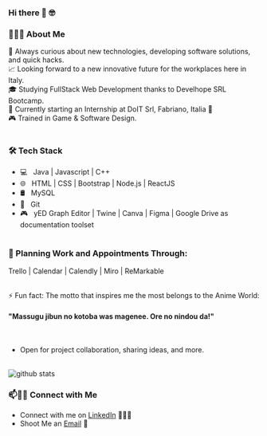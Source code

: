 ### Hi there 👋 🤓

<h3> 👨🏻‍💻 About Me </h3>

🤔 Always curious about new technologies, developing software solutions, and quick hacks.<br/>
📈 Looking forward to a new innovative future for the workplaces here in Italy.<br/>
🎓 Studying FullStack Web Development thanks to Develhope SRL Bootcamp.<br/>
🌱 Currently starting an Internship at DoIT Srl, Fabriano, Italia 💙<br/>
🎮 Trained in Game & Software Design.
<br/><br/>

<h3>🛠 Tech Stack</h3>

- 💻 &nbsp; Java | Javascript | C++
- 🌐 &nbsp; HTML | CSS | Bootstrap | Node.js | ReactJS 
- 🛢 &nbsp; MySQL
- 🔧 &nbsp; Git
- 🎮 &nbsp; yED Graph Editor | Twine | Canva | Figma | Google Drive as documentation toolset
<br/><br/>

<h3>📆 Planning Work and Appointments Through:</h3>

Trello | Calendar | Calendly | Miro | ReMarkable
<br/><br/>

⚡ Fun fact: The motto that inspires me the most belongs to the Anime World:
    <h4> "Massugu jibun no kotoba was magenee. Ore no nindou da!" </h4>
<br/>
    
- Open for project collaboration, sharing ideas, and more.
<br/><br/>

![github stats](https://github-readme-stats.vercel.app/api?username=SkelGames95&show_icons=true)

### 📫🤝🏻 Connect with Me

 - Connect with me on [LinkedIn](https://www.linkedin.com/in/pm13365sk/) 👨🏻‍💻
 - Shoot Me an [Email](mailto:polentamarco.dev@gmail.com) 💌
